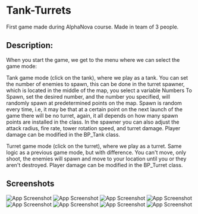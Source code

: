 
# Tank-Turrets

First game made during AlphaNova course. Made in team of 3 people.

## Description:

When you start the game, we get to the menu where we can select the game mode: 

Tank game mode (click on the tank), where we play as a tank. You can set the number of enemies to spawn, this can be done in the turret spawner, which is located in the middle of the map, you select a variable Numbers To Spawn, set the desired number, and the number you specified, will randomly spawn at predetermined points on the map. Spawn is random every time, i.e, it may be that at a certain point on the next launch of the game there will be no turret, again, it all depends on how many spawn points are installed in the class. In the spawner you can also adjust the attack radius, fire rate, tower rotation speed, and turret damage. Player damage can be modified in the BP_Tank class.

Turret game mode (click on the turret), where we play as a turret. Same logic as a previous game mode, but with difference. You can't move, only shoot, the enemies will spawn and move to your location until you or they aren't destroyed.
Player damage can be modified in the BP_Turret class.

## Screenshots

![App Screenshot](https://i.imgur.com/nTqhawy.jpg)
![App Screenshot](https://imgur.com/176r2FP.jpg)
![App Screenshot](https://imgur.com/fXdezq9.jpg)
![App Screenshot](https://imgur.com/21i3ZBr.jpg)
![App Screenshot](https://imgur.com/sbeyERb.jpg)
![App Screenshot](https://imgur.com/aO6yoR6.jpg)
![App Screenshot](https://imgur.com/FqrMmEW.jpg)
![App Screenshot](https://imgur.com/IBzV5SV.jpg)

